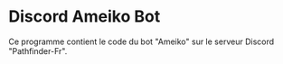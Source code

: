 Discord Ameiko Bot
==================

Ce programme contient le code du bot "Ameiko" sur le serveur Discord "Pathfinder-Fr".